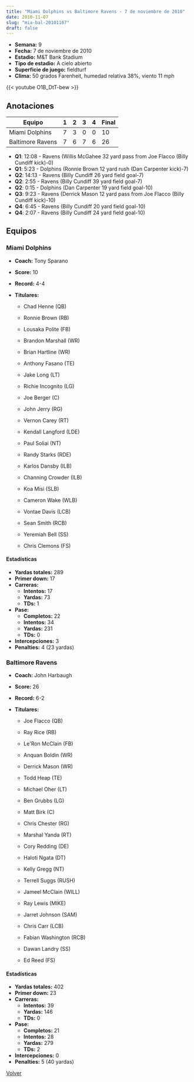 ```yaml
---
title: "Miami Dolphins vs Baltimore Ravens - 7 de noviembre de 2010"
date: 2010-11-07
slug: "mia-bal-20101107"
draft: false
---
```


- **Semana:** 9
- **Fecha:** 7 de noviembre de 2010
- **Estadio:** M&T Bank Stadium
- **Tipo de estadio:** A cielo abierto
- **Superficie de juego:** fieldturf
- **Clima:** 50 grados Farenheit, humedad relativa 38%, viento 11 mph


{{< youtube O1B_DtT-bew >}}


## Anotaciones
| Equipo | 1 | 2 | 3 | 4 | Final |
|--------|---|---|---|---|-------|
| Miami Dolphins  | 7 | 3 | 0 | 0  | 10 |
| Baltimore Ravens  | 7 | 6 | 7 | 6  | 26 |
- **Q1**: 12:08 - Ravens (Willis McGahee 32 yard pass from Joe Flacco (Billy Cundiff kick)-0)
- **Q1**: 5:23 - Dolphins (Ronnie Brown 12 yard rush (Dan Carpenter kick)-7)
- **Q2**: 14:13 - Ravens (Billy Cundiff 26 yard field goal-7)
- **Q2**: 2:55 - Ravens (Billy Cundiff 39 yard field goal-7)
- **Q2**: 0:15 - Dolphins (Dan Carpenter 19 yard field goal-10)
- **Q3**: 9:23 - Ravens (Derrick Mason 12 yard pass from Joe Flacco (Billy Cundiff kick)-10)
- **Q4**: 6:45 - Ravens (Billy Cundiff 20 yard field goal-10)
- **Q4**: 2:07 - Ravens (Billy Cundiff 24 yard field goal-10)


## Equipos


### Miami Dolphins
* **Coach:** Tony Sparano
* **Score:** 10
* **Record:** 4-4
* **Titulares:** 

  * Chad Henne (QB) 

  * Ronnie Brown (RB) 

  * Lousaka Polite (FB) 

  * Brandon Marshall (WR) 

  * Brian Hartline (WR) 

  * Anthony Fasano (TE) 

  * Jake Long (LT) 

  * Richie Incognito (LG) 

  * Joe Berger (C) 

  * John Jerry (RG) 

  * Vernon Carey (RT) 

  * Kendall Langford (LDE) 

  * Paul Soliai (NT) 

  * Randy Starks (RDE) 

  * Karlos Dansby (ILB) 

  * Channing Crowder (ILB) 

  * Koa Misi (SLB) 

  * Cameron Wake (WLB) 

  * Vontae Davis (LCB) 

  * Sean Smith (RCB) 

  * Yeremiah Bell (SS) 

  * Chris Clemons (FS) 

#### Estadísticas
* **Yardas totales:** 289
* **Primer down:** 17
* **Carreras:**
  * **Intentos:** 17
  * **Yardas:** 73
  * **TDs:** 1
* **Pase:**
  * **Completos:** 22
  * **Intentos:** 34
  * **Yardas:** 231
  * **TDs:** 0
* **Intercepciones:** 3
* **Penalties:** 4 (23 yardas)

### Baltimore Ravens
* **Coach:** John Harbaugh
* **Score:** 26
* **Record:** 6-2
* **Titulares:** 

  * Joe Flacco (QB) 

  * Ray Rice (RB) 

  * Le'Ron McClain (FB) 

  * Anquan Boldin (WR) 

  * Derrick Mason (WR) 

  * Todd Heap (TE) 

  * Michael Oher (LT) 

  * Ben Grubbs (LG) 

  * Matt Birk (C) 

  * Chris Chester (RG) 

  * Marshal Yanda (RT) 

  * Cory Redding (DE) 

  * Haloti Ngata (DT) 

  * Kelly Gregg (NT) 

  * Terrell Suggs (RUSH) 

  * Jameel McClain (WILL) 

  * Ray Lewis (MIKE) 

  * Jarret Johnson (SAM) 

  * Chris Carr (LCB) 

  * Fabian Washington (RCB) 

  * Dawan Landry (SS) 

  * Ed Reed (FS) 

#### Estadísticas
* **Yardas totales:** 402
* **Primer down:** 23
* **Carreras:**
  * **Intentos:** 39
  * **Yardas:** 146
  * **TDs:** 0
* **Pase:**
  * **Completos:** 21
  * **Intentos:** 28
  * **Yardas:** 279
  * **TDs:** 2
* **Intercepciones:** 0
* **Penalties:** 5 (40 yardas)


[Volver](/historia/2010)
